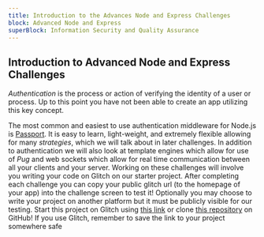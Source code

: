 ```yaml
---
title: Introduction to the Advances Node and Express Challenges
block: Advanced Node and Express
superBlock: Information Security and Quality Assurance
---
```

## Introduction to Advanced Node and Express Challenges

*Authentication* is the process or action of verifying the identity of a user or process. Up to this point you have not been able to create an app utilizing this key concept.

The most common and easiest to use authentication middleware for Node.js is [Passport](http://passportjs.org/). It is easy to learn, light-weight, and extremely flexible allowing for many *strategies*, which we will talk about in later challenges. In addition to authentication we will also look at template engines which allow for use of *Pug* and web sockets which allow for real time communication between all your clients and your server. Working on these challenges will involve you writing your code on Glitch on our starter project. After completing each challenge you can copy your public glitch url (to the homepage of your app) into the challenge screen to test it! Optionally you may choose to write your project on another platform but it must be publicly visible for our testing.
Start this project on Glitch using [this link](https://glitch.com/#!/import/github/freeCodeCamp/boilerplate-advancednode/) or clone [this repository](https://github.com/freeCodeCamp/boilerplate-advancednode/) on GitHub! If you use Glitch, remember to save the link to your project somewhere safe
